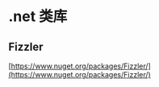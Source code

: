 # .net 类库


## Fizzler

[https://www.nuget.org/packages/Fizzler/](https://www.nuget.org/packages/Fizzler/)
